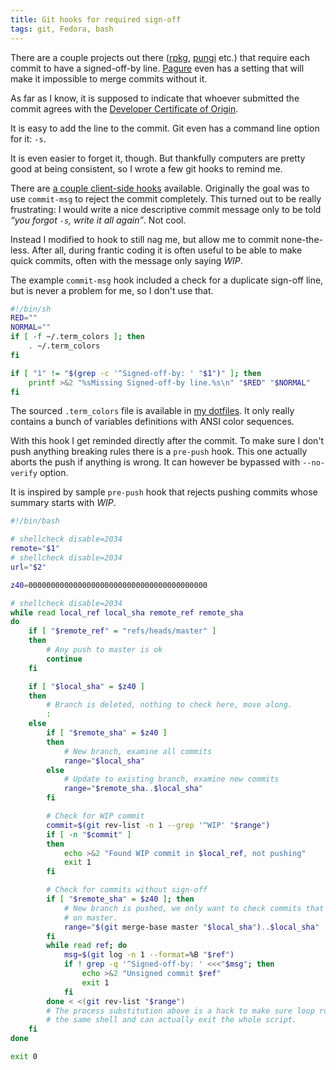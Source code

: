 ```yaml
---
title: Git hooks for required sign-off
tags: git, Fedora, bash
---
```


There are a couple projects out there ([rpkg], [pungi] etc.) that require each commit
to have a signed-off-by line. [Pagure] even has a setting that will make it
impossible to merge commits without it.

[pungi]: https://pagure.io/pungi
[rpkg]: https://pagure.io/rpkg
[Pagure]: https://pagure.io/

As far as I know, it is supposed to indicate that whoever submitted the commit
agrees with the [Developer Certificate of Origin].

[Developer Certificate of Origin]: http://developercertificate.org/

It is easy to add the line to the commit. Git even has a command line option
for it: `-s`.

It is even easier to forget it, though. But thankfully computers are pretty
good at being consistent, so I wrote a few git hooks to remind me.

There are [a couple client-side hooks][1] available. Originally the goal was to
use `commit-msg` to reject the commit completely. This turned out to be really
frustrating: I would write a nice descriptive commit message only to be told
*“you forgot `-s`, write it all again”*. Not cool.

[1]: https://git-scm.com/book/en/v2/Customizing-Git-Git-Hooks

Instead I modified to hook to still nag me, but allow me to commit
none-the-less. After all, during frantic coding it is often useful to be able
to make quick commits, often with the message only saying *WIP*.

The example `commit-msg` hook included a check for a duplicate sign-off line,
but is never a problem for me, so I don't use that.

```bash
#!/bin/sh
RED=""
NORMAL=""
if [ -f ~/.term_colors ]; then
    . ~/.term_colors
fi

if [ "1" != "$(grep -c '^Signed-off-by: ' "$1")" ]; then
    printf >&2 "%sMissing Signed-off-by line.%s\n" "$RED" "$NORMAL"
fi
```

The sourced `.term_colors` file is available in [my dotfiles][2]. It only
really contains a bunch of variables definitions with ANSI color sequences.

[2]: https://github.com/lubomir/dotfiles/blob/master/term_colors

With this hook I get reminded directly after the commit. To make sure I don't
push anything breaking rules there is a `pre-push` hook. This one actually
aborts the push if anything is wrong. It can however be bypassed with
`--no-verify` option.

It is inspired by sample `pre-push` hook that rejects pushing commits whose
summary starts with *WIP*.

```bash
#!/bin/bash

# shellcheck disable=2034
remote="$1"
# shellcheck disable=2034
url="$2"

z40=0000000000000000000000000000000000000000

# shellcheck disable=2034
while read local_ref local_sha remote_ref remote_sha
do
    if [ "$remote_ref" = "refs/heads/master" ]
    then
        # Any push to master is ok
        continue
    fi

    if [ "$local_sha" = $z40 ]
    then
        # Branch is deleted, nothing to check here, move along.
        :
    else
        if [ "$remote_sha" = $z40 ]
        then
            # New branch, examine all commits
            range="$local_sha"
        else
            # Update to existing branch, examine new commits
            range="$remote_sha..$local_sha"
        fi

        # Check for WIP commit
        commit=$(git rev-list -n 1 --grep '^WIP' "$range")
        if [ -n "$commit" ]
        then
            echo >&2 "Found WIP commit in $local_ref, not pushing"
            exit 1
        fi

        # Check for commits without sign-off
        if [ "$remote_sha" = $z40 ]; then
            # New branch is pushed, we only want to check commits that are not
            # on master.
            range="$(git merge-base master "$local_sha")..$local_sha"
        fi
        while read ref; do
            msg=$(git log -n 1 --format=%B "$ref")
            if ! grep -q '^Signed-off-by: ' <<<"$msg"; then
                echo >&2 "Unsigned commit $ref"
                exit 1
            fi
        done < <(git rev-list "$range")
        # The process substitution above is a hack to make sure loop runs in
        # the same shell and can actually exit the whole script.
    fi
done

exit 0
```
